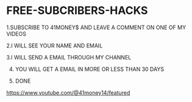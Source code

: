 # FREE-SUBCRIBERS-HACKS
1.SUBSCRIBE TO 41MONEY$ AND LEAVE A COMMENT ON ONE OF MY VIDEOS

 2.I WILL SEE YOUR NAME AND EMAIL

 3.I WILL SEND A EMAIL THROUGH MY CHANNEL 

 4. YOU WILL GET A EMAIL IN MORE OR LESS THAN 30  DAYS

 5. DONE 
 

https://www.youtube.com/@41money14/featured
